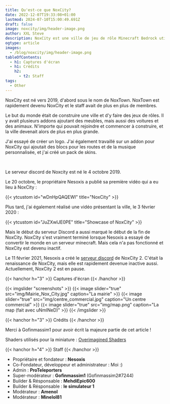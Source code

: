 ```yaml
---
title: Qu'est-ce que NoxCity?
date: 2022-12-07T19:33:08+01:00
lastmod: 2024-07-10T15:00:49.691Z
draft: false
image: noxcity/img/header-image.png
author: XXL Steve
description: NoxCity est une ville de jeu de rôle Minecraft Bedrock utilisant différents addons.
ogtype: article
images:
  - /blog/noxcity/img/header-image.png
tableOfContents:
  - h1: Captures d'écran
  - h1: Crédits
    h2:
      - t2: Staff
tags:
  - Other
---
```


NoxCity est né vers 2019, d'abord sous le nom de NoxTown. NoxTown est rapidement devenu NoxCity et le staff avait de plus en plus de membres.

Le but du monde était de construire une ville et d'y faire des jeux de rôles. Il y avait plusieurs addons ajoutant des meubles, mais aussi des voitures et des animaux. N'importe qui pouvait rejoindre et commencer à construire, et la ville devenait alors de plus en plus grande.

J'ai essayé de créer un logo.
J'ai également travaillé sur un addon pour NoxCity qui ajoutait des blocs pour les routes et de la musique personnalisée, et j'ai créé un pack de skins.

&nbsp;

Le serveur discord de Noxcity est né le 4 octobre 2019.

Le 20 octobre, le propriétaire Nesoxis a publié sa première vidéo qui a eu lieu à NoxCity :

{{< ytcustom id="wDnHpQAQEWI" title="NoxCity" >}}

Plus tard, j'ai également réalisé une vidéo présentant la ville, le 3 février 2020 :

{{< ytcustom id="JuZXwlJE0PE" title="Showcase of NoxCity" >}}

Mais le début du serveur Discord a aussi marqué le début de la fin de NoxCity. NoxCity s'est vraiment terminé lorsque Nesoxis a essayé de convertir le monde en un serveur minecraft. Mais cela n'a pas fonctionné et NoxCity est devenu inactif.

Le 11 février 2021, Nesoxis a créé le [serveur discord](https://discord.gg/ZjpkXj37tJ) de NoxCity 2. C'était la renaissance de NoxCity, mais elle est rapidement devenue inactive aussi. Actuellement, NoxCity 2 est en pause.

{{< hanchor h="3" >}}
Captures d'écran
{{< /hanchor >}}

{{< imgslider "screenshots" >}}
    {{< image slider="true" src="img/Mairie_Nox_City.jpg" caption="La mairie" >}}
    {{< image slider="true" src="img/centre_commercial.jpg" caption="Un centre commercial" >}}
    {{< image slider="true" src="img/map.png" caption="La map (fait avec uNmINeD)" >}}
{{< /imgslider >}}


{{< hanchor h="3" >}}
Crédits
{{< /hanchor >}}

Merci à Gofinmassim1 pour avoir écrit la majeure partie de cet article !

Shaders utilisés pour la miniature : [Overimagined Shaders](https://github.com/isuewo/OverimaginedShaders)

{{< hanchor h="4" >}}
Staff
{{< /hanchor >}}

- Propriétaire et fondateur : **Nesoxis**
- Co-Fondateur, développeur et administrateur : Moi :)
- Admin : **ProTeleporters**
- Super-modérateur : **Gofinmassim1** (Gofinmassim2#7244)
- Builder & Résponsable : **MehdiEpic600**
- Builder & Résponsable : **le simulateur 1**
- Modérateur : **Amenol**
- Modérateur : **Minelol81**
